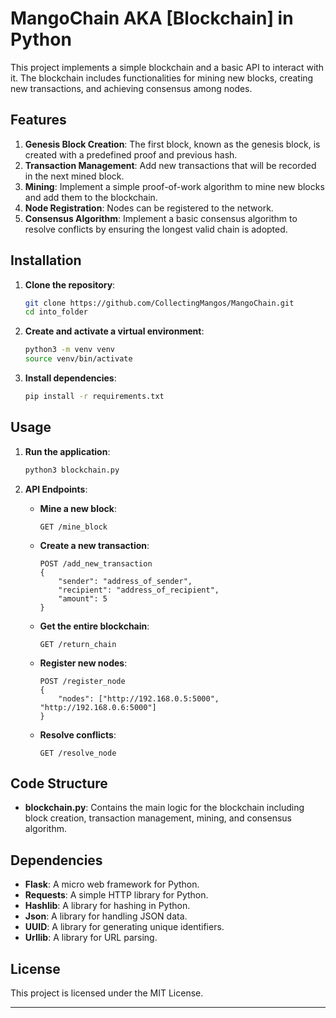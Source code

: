 # MangoChain AKA [Blockchain] in Python

This project implements a simple blockchain and a basic API to interact with it. The blockchain includes functionalities for mining new blocks, creating new transactions, and achieving consensus among nodes.

## Features

1. **Genesis Block Creation**: The first block, known as the genesis block, is created with a predefined proof and previous hash.
2. **Transaction Management**: Add new transactions that will be recorded in the next mined block.
3. **Mining**: Implement a simple proof-of-work algorithm to mine new blocks and add them to the blockchain.
4. **Node Registration**: Nodes can be registered to the network.
5. **Consensus Algorithm**: Implement a basic consensus algorithm to resolve conflicts by ensuring the longest valid chain is adopted.

## Installation

1. **Clone the repository**:
    ```bash
    git clone https://github.com/CollectingMangos/MangoChain.git
    cd into_folder
    ```

2. **Create and activate a virtual environment**:
    ```bash
    python3 -m venv venv
    source venv/bin/activate
    ```

3. **Install dependencies**:
    ```bash
    pip install -r requirements.txt
    ```

## Usage

1. **Run the application**:
    ```bash
    python3 blockchain.py
    ```

2. **API Endpoints**:
    - **Mine a new block**:
        ```http
        GET /mine_block
        ```
    - **Create a new transaction**:
        ```http
        POST /add_new_transaction
        {
            "sender": "address_of_sender",
            "recipient": "address_of_recipient",
            "amount": 5
        }
        ```
    - **Get the entire blockchain**:
        ```http
        GET /return_chain
        ```
    - **Register new nodes**:
        ```http
        POST /register_node
        {
            "nodes": ["http://192.168.0.5:5000", "http://192.168.0.6:5000"]
        }
        ```
    - **Resolve conflicts**:
        ```http
        GET /resolve_node
        ```

## Code Structure

- **blockchain.py**: Contains the main logic for the blockchain including block creation, transaction management, mining, and consensus algorithm.

## Dependencies

- **Flask**: A micro web framework for Python.
- **Requests**: A simple HTTP library for Python.
- **Hashlib**: A library for hashing in Python.
- **Json**: A library for handling JSON data.
- **UUID**: A library for generating unique identifiers.
- **Urllib**: A library for URL parsing.

## License

This project is licensed under the MIT License.

---
